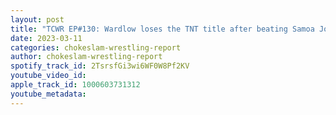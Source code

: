```yaml
---
layout: post
title: "TCWR EP#130: Wardlow loses the TNT title after beating Samoa Joe, Was the belt and Wardlow buried?"
date: 2023-03-11
categories: chokeslam-wrestling-report
author: chokeslam-wrestling-report
spotify_track_id: 2TsrsfGi3wi6WF0W8Pf2KV
youtube_video_id: 
apple_track_id: 1000603731312
youtube_metadata: 
---
```

